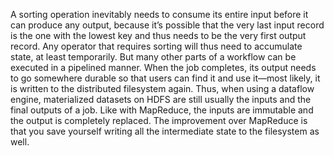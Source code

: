 A sorting operation inevitably needs to consume its entire input before it can produce any output,
because it’s possible that the very last input record is the one with the lowest key and thus needs
to be the very first output record. Any operator that requires sorting will thus need to accumulate
state, at least temporarily. But many other parts of a workflow can be executed in a pipelined
manner. When the job completes, its output needs to go somewhere durable so that users can find it and use
it—most likely, it is written to the distributed filesystem again. Thus, when using a dataflow
engine, materialized datasets on HDFS are still usually the inputs and the final outputs of a job.
Like with MapReduce, the inputs are immutable and the output is completely replaced. The improvement
over MapReduce is that you save yourself writing all the intermediate state to the filesystem as
well.